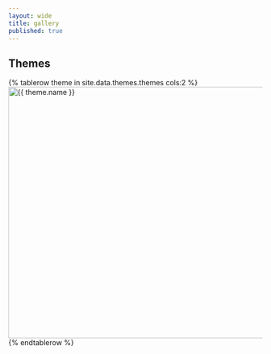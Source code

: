 ```yaml
---
layout: wide
title: gallery
published: true
---
```

## Themes

<table cellspacing="30">
{% tablerow theme in site.data.themes.themes cols:2 %}
    <a href="themes/{{ theme.name }}"><img src="themes/{{ theme.name }}/sequence-ex.svg" width="550" height="500" title="{{ theme.name }}" alt="{{ theme.name }}" style="background-color: {{ theme.background }}"></a>
{% endtablerow %}
  </table>
